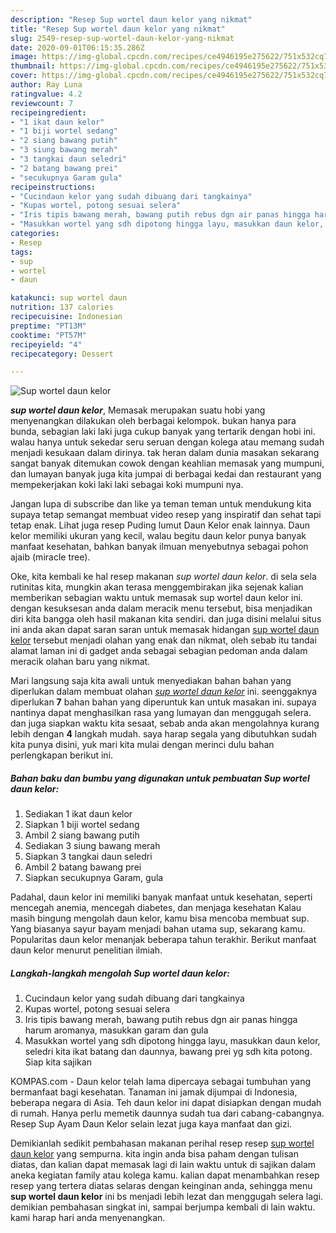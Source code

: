 ```yaml
---
description: "Resep Sup wortel daun kelor yang nikmat"
title: "Resep Sup wortel daun kelor yang nikmat"
slug: 2549-resep-sup-wortel-daun-kelor-yang-nikmat
date: 2020-09-01T06:15:35.286Z
image: https://img-global.cpcdn.com/recipes/ce4946195e275622/751x532cq70/sup-wortel-daun-kelor-foto-resep-utama.jpg
thumbnail: https://img-global.cpcdn.com/recipes/ce4946195e275622/751x532cq70/sup-wortel-daun-kelor-foto-resep-utama.jpg
cover: https://img-global.cpcdn.com/recipes/ce4946195e275622/751x532cq70/sup-wortel-daun-kelor-foto-resep-utama.jpg
author: Ray Luna
ratingvalue: 4.2
reviewcount: 7
recipeingredient:
- "1 ikat daun kelor"
- "1 biji wortel sedang"
- "2 siang bawang putih"
- "3 siung bawang merah"
- "3 tangkai daun seledri"
- "2 batang bawang prei"
- "secukupnya Garam gula"
recipeinstructions:
- "Cucindaun kelor yang sudah dibuang dari tangkainya"
- "Kupas wortel, potong sesuai selera"
- "Iris tipis bawang merah, bawang putih rebus dgn air panas hingga harum aromanya, masukkan garam dan gula"
- "Masukkan wortel yang sdh dipotong hingga layu, masukkan daun kelor, seledri kita ikat batang dan daunnya, bawang prei yg sdh kita potong. Siap kita sajikan"
categories:
- Resep
tags:
- sup
- wortel
- daun

katakunci: sup wortel daun 
nutrition: 137 calories
recipecuisine: Indonesian
preptime: "PT13M"
cooktime: "PT57M"
recipeyield: "4"
recipecategory: Dessert

---
```



![Sup wortel daun kelor](https://img-global.cpcdn.com/recipes/ce4946195e275622/751x532cq70/sup-wortel-daun-kelor-foto-resep-utama.jpg)

<b><i>sup wortel daun kelor</i></b>, Memasak merupakan suatu hobi yang menyenangkan dilakukan oleh berbagai kelompok. bukan hanya para bunda, sebagian laki laki juga cukup banyak yang tertarik dengan hobi ini. walau hanya untuk sekedar seru seruan dengan kolega atau memang sudah menjadi kesukaan dalam dirinya. tak heran dalam dunia masakan sekarang sangat banyak ditemukan cowok dengan keahlian memasak yang mumpuni, dan lumayan banyak juga kita jumpai di berbagai kedai dan restaurant yang mempekerjakan koki laki laki sebagai koki mumpuni nya.

Jangan lupa di subscribe dan like ya teman teman untuk mendukung kita supaya tetap semangat membuat video resep yang inspiratif dan sehat tapi tetap enak. Lihat juga resep Puding lumut Daun Kelor enak lainnya. Daun kelor memiliki ukuran yang kecil, walau begitu daun kelor punya banyak manfaat kesehatan, bahkan banyak ilmuan menyebutnya sebagai pohon ajaib (miracle tree).

Oke, kita kembali ke hal resep makanan <i>sup wortel daun kelor</i>. di sela sela rutinitas kita, mungkin akan terasa menggembirakan jika sejenak kalian memberikan sebagian waktu untuk memasak sup wortel daun kelor ini. dengan kesuksesan anda dalam meracik menu tersebut, bisa menjadikan diri kita bangga oleh hasil makanan kita sendiri. dan juga disini melalui situs ini anda akan dapat saran saran untuk memasak hidangan <u>sup wortel daun kelor</u> tersebut menjadi olahan yang enak dan nikmat, oleh sebab itu tandai alamat laman ini di gadget anda sebagai sebagian pedoman anda dalam meracik olahan baru yang nikmat.


Mari langsung saja kita awali untuk menyediakan bahan bahan yang diperlukan dalam membuat olahan <u><i>sup wortel daun kelor</i></u> ini. seenggaknya diperlukan <b>7</b> bahan bahan yang diperuntuk kan untuk masakan ini. supaya nantinya dapat menghasilkan rasa yang lumayan dan menggugah selera. dan juga siapkan waktu kita sesaat, sebab anda akan mengolahnya kurang lebih dengan <b>4</b> langkah mudah. saya harap segala yang dibutuhkan sudah kita punya disini, yuk mari kita mulai dengan merinci dulu bahan perlengkapan berikut ini.

<!--inarticleads1-->

##### Bahan baku dan bumbu yang digunakan untuk pembuatan Sup wortel daun kelor:

1. Sediakan 1 ikat daun kelor
1. Siapkan 1 biji wortel sedang
1. Ambil 2 siang bawang putih
1. Sediakan 3 siung bawang merah
1. Siapkan 3 tangkai daun seledri
1. Ambil 2 batang bawang prei
1. Siapkan secukupnya Garam, gula


Padahal, daun kelor ini memiliki banyak manfaat untuk kesehatan, seperti mencegah anemia, mencegah diabetes, dan menjaga kesehatan Kalau masih bingung mengolah daun kelor, kamu bisa mencoba membuat sup. Yang biasanya sayur bayam menjadi bahan utama sup, sekarang kamu. Popularitas daun kelor menanjak beberapa tahun terakhir. Berikut manfaat daun kelor menurut penelitian ilmiah. 

<!--inarticleads2-->

##### Langkah-langkah mengolah Sup wortel daun kelor:

1. Cucindaun kelor yang sudah dibuang dari tangkainya
1. Kupas wortel, potong sesuai selera
1. Iris tipis bawang merah, bawang putih rebus dgn air panas hingga harum aromanya, masukkan garam dan gula
1. Masukkan wortel yang sdh dipotong hingga layu, masukkan daun kelor, seledri kita ikat batang dan daunnya, bawang prei yg sdh kita potong. Siap kita sajikan


KOMPAS.com - Daun kelor telah lama dipercaya sebagai tumbuhan yang bermanfaat bagi kesehatan. Tanaman ini jamak dijumpai di Indonesia, beberapa negara di Asia. Teh daun kelor ini dapat disiapkan dengan mudah di rumah. Hanya perlu memetik daunnya sudah tua dari cabang-cabangnya. Resep Sup Ayam Daun Kelor selain lezat juga kaya manfaat dan gizi. 

Demikianlah sedikit pembahasan makanan perihal resep resep <u>sup wortel daun kelor</u> yang sempurna. kita ingin anda bisa paham dengan tulisan diatas, dan kalian dapat memasak lagi di lain waktu untuk di sajikan dalam aneka kegiatan family atau kolega kamu. kalian dapat menambahkan resep resep yang tertera diatas selaras dengan keinginan anda, sehingga menu <b>sup wortel daun kelor</b> ini bs menjadi lebih lezat dan menggugah selera lagi. demikian pembahasan singkat ini, sampai berjumpa kembali di lain waktu. kami harap hari anda menyenangkan.
